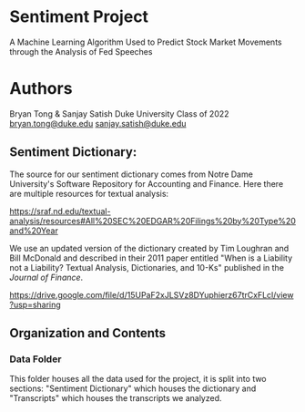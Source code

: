 # Sentiment Project
 A Machine Learning Algorithm Used to Predict Stock Market Movements through the Analysis of Fed Speeches
 
 # Authors
 Bryan Tong & Sanjay Satish
 Duke University Class of 2022
 bryan.tong@duke.edu
 sanjay.satish@duke.edu
 
 ## Sentiment Dictionary:
 The source for our sentiment dictionary comes from Notre Dame University's Software Repository for Accounting and Finance. Here there are multiple resources for textual analysis:
 
<https://sraf.nd.edu/textual-analysis/resources#All%20SEC%20EDGAR%20Filings%20by%20Type%20and%20Year>

We use an updated version of the dictionary created by Tim Loughran and Bill McDonald and described in their 2011 paper entitled "When is a Liability not a Liability?  Textual Analysis, Dictionaries, and 10-Ks" published in the *Journal of Finance*. 

<https://drive.google.com/file/d/15UPaF2xJLSVz8DYuphierz67trCxFLcl/view?usp=sharing>

## Organization and Contents
### Data Folder
This folder houses all the data used for the project, it is split into two sections: "Sentiment Dictionary" which houses the dictionary and "Transcripts" which houses the transcripts we analyzed.